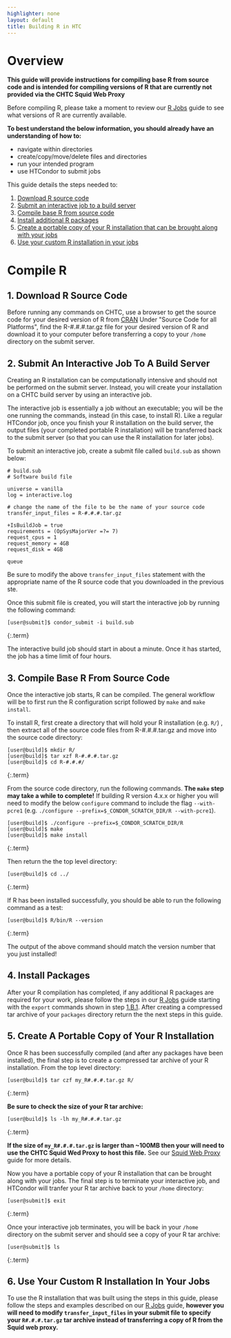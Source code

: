 ```yaml
---
highlighter: none
layout: default
title: Building R in HTC
---
```


# Overview

**This guide will provide instructions for compiling base R from source code and is intended 
for compiling versions of R that are currently not provided via the CHTC Squid Web Proxy**

Before compiling R, please take a moment to review our [R Jobs](/r-jobs.shtml) guide to see what versions of R are currently available.

**To best understand the below information, you 
should already have an understanding of how to:**
  * navigate within directories 
  * create/copy/move/delete files and directories 
  * run your intended program 
  * use HTCondor to submit jobs

This guide details the steps needed to: 

 1. [Download R source code](#1-download-r-source-code) 
 2. [Submit an interactive job to a build server](#2-submit-an-interactive-job-to-a-build-server) 
 3. [Compile base R from source code](#3-compile-base-r-from-source-code) 
 4. [Install additional R packages](#4-install-packages) 
 5. [Create a portable copy of your R installation that can be brought along with your jobs](#5-create-a-portable-copy-of-your-r-installation)
 6. [Use your custom R installation in your jobs](#6-use-your-custom-r-installation-in-your-jobs) 

# Compile R

## 1. Download R Source Code

Before running any commands on CHTC, use a browser to get the source code 
for your desired version of R from [CRAN](https://cran.r-project.org) 
Under "Source Code for all Platforms", find the R-#.#.#.tar.gz file for your 
desired version of R and download it to your computer before transferring a copy 
to your `/home` directory on the submit server. 

## 2. Submit An Interactive Job To A Build Server

Creating an R installation can be computationally intensive and should not be 
performed on the submit server. Instead, you will create your installation 
on a CHTC build server by using an interactive job. 

The interactive job is essentially a job without an executable; 
you will be the one running the commands, instead (in this case, to install R).
Like a regular HTCondor job, once you finish your R installation on the build server, 
the output files (your completed portable R installation) will be transferred back to 
the submit server (so that you can use the R installation for later jobs). 

To submit an interactive job, create a submit file called `build.sub` as shown below:

``` {:.sub}
# build.sub
# Software build file

universe = vanilla
log = interactive.log

# change the name of the file to be the name of your source code
transfer_input_files = R-#.#.#.tar.gz

+IsBuildJob = true
requirements = (OpSysMajorVer =?= 7)
request_cpus = 1
request_memory = 4GB
request_disk = 4GB

queue
```

Be sure to modify the above `transfer_input_files` statement with the appropriate 
name of the R source code that you downloaded in the previous ste.

Once this submit file is created, you will start the interactive job by
running the following command:

``` 
[user@submit]$ condor_submit -i build.sub
```
{:.term}

The interactive build job should start in about a minute. Once it has
started, the job has a time limit of four hours.

## 3. Compile Base R From Source Code

Once the interactive job starts, R can be compiled. The general workflow will be 
to first run the R configuration script followed by `make` and `make install`. 

To install R, first create a directory that will hold your R installation (e.g. `R/`) 
, then extract all of the source code files from R-#.#.#.tar.gz and move into the source code directory:

``` 
[user@build]$ mkdir R/
[user@build]$ tar xzf R-#.#.#.tar.gz
[user@build]$ cd R-#.#.#/
```
{:.term}

From the source code directory, run the following commands. **The `make` step may take a while to 
complete!** If building R version 4.x.x or higher you will need to modify the below `configure` 
command to include the flag `--with-pcre1` 
(e.g. `./configure --prefix=$_CONDOR_SCRATCH_DIR/R --with-pcre1`).

```
[user@build]$ ./configure --prefix=$_CONDOR_SCRATCH_DIR/R
[user@build]$ make
[user@build]$ make install
```
{:.term}

Then return the the top level directory:

```
[user@build]$ cd ../
```
{:.term}

If R has been installed successfully, you should be able to run the following command as a test:

```
[user@build]$ R/bin/R --version
```
{:.term}

The output of the above command should match the version number that you just installed!

## 4. Install Packages 

After your R compilation has completed, if any additional R packages are required for your work, 
please follow the steps in our [R Jobs](/r-jobs.shtml) guide 
starting with the `export` commands shown in step 
[1.B.1](/r-jobs.shtml#b.-install-the-packages). After creating a compressed tar 
archive of your `packages` directory return the the next steps in this guide.

## 5. Create A Portable Copy of Your R Installation

Once R has been successfully compiled (and after any packages have been installed), the final step 
is to create a compressed tar archive of your R installation. From the top level directory:

```
[user@build]$ tar czf my_R#.#.#.tar.gz R/
```
{:.term}

**Be sure to check the size of your R tar archive:**
```
[user@build]$ ls -lh my_R#.#.#.tar.gz
```
{:.term}

**If the size of `my_R#.#.#.tar.gz` is larger than ~100MB then your will need to use 
the CHTC Squid Wed Proxy to host this file.** See our 
[Squid Web Proxy](/file-avail-squid.shtml) guide for more details.

Now you have a portable copy of your R installation that can be brought along with your jobs. 
The final step is to terminate your interactive job, and HTCondor will tranfer your R tar archive 
back to your `/home` directory:

```
[user@submit]$ exit
```
{:.term}

Once your interactive job terminates, you will be back in your `/home` directory on the submit 
server and should see a copy of your R tar archive:

```
[user@submit]$ ls
```
{:.term}

## 6. Use Your Custom R Installation In Your Jobs

To use the R installation that was built using the steps in this guide, please follow 
the steps and examples described on our [R Jobs](/r-jobs.shtml) guide, **however 
you will need to modify `transfer_input_files` in your submit file to specify your `R#.#.#.tar.gz` 
tar archive instead of transferring a copy of R from the Squid web proxy.**

